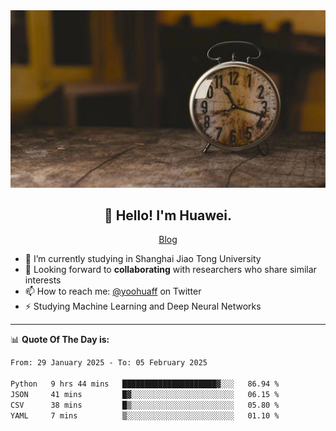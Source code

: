 <div align="center">
  <a href="https://github.com/JHW5981">
    <img src="./assets/background.jpg">
  </a>
</div>

<h2 align="center">👋 Hello! I'm Huawei.</h2>
<p align="center">
  <a href="https://blog.csdn.net/Edward__J?spm=1000.2115.3001.5343">Blog</a>
</p>


- 🔭 I’m currently studying in Shanghai Jiao Tong University
- 💬 Looking forward to **collaborating** with researchers who share similar interests
- 📫 How to reach me: [@yoohuaff](https://twitter.com/yoohuaff) on Twitter
- ⚡ Studying Machine Learning and Deep Neural Networks

-------
📊 **Quote Of The Day is:**
<!--START_SECTION:waka-->

```txt
From: 29 January 2025 - To: 05 February 2025

Python   9 hrs 44 mins   █████████████████████▓░░░   86.94 %
JSON     41 mins         █▓░░░░░░░░░░░░░░░░░░░░░░░   06.15 %
CSV      38 mins         █▒░░░░░░░░░░░░░░░░░░░░░░░   05.80 %
YAML     7 mins          ▒░░░░░░░░░░░░░░░░░░░░░░░░   01.10 %
```

<!--END_SECTION:waka-->

